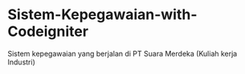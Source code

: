 # Sistem-Kepegawaian-with-Codeigniter
Sistem kepegawaian yang berjalan di PT Suara Merdeka (Kuliah kerja Industri)
